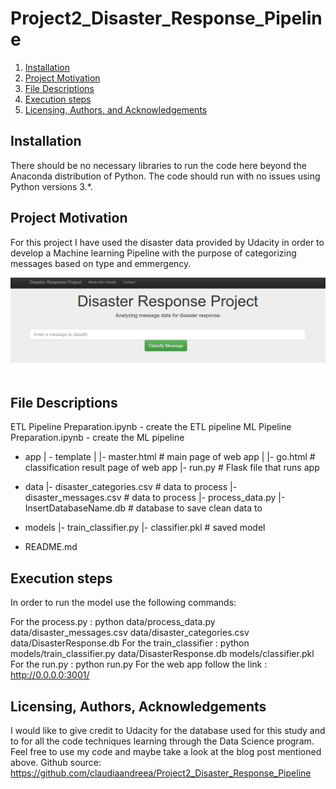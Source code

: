 # Project2_Disaster_Response_Pipeline

1. [Installation](#installation)
2. [Project Motivation](#motivation)
3. [File Descriptions](#files)
4. [Execution steps](#steps)
5. [Licensing, Authors, and Acknowledgements](#licensing)

## Installation <a name="installation"></a>
There should be no necessary libraries to run the code here beyond the Anaconda distribution of Python. The code should run with no issues using Python versions 3.*.

## Project Motivation<a name="motivation"></a>
For this project I have used the disaster data provided by Udacity in order to develop a Machine learning Pipeline with the purpose of categorizing messages based on type and emmergency. 

![Screenshot 1](https://github.com/claudiaandreea/Project2_Disaster_Response_Pipeline/blob/main/DisasterResponseProject.png)

## File Descriptions <a name="files"></a>
ETL Pipeline Preparation.ipynb - create the ETL pipeline
ML Pipeline Preparation.ipynb -  create the ML pipeline

- app
| - template
| |- master.html  # main page of web app
| |- go.html  # classification result page of web app
|- run.py  # Flask file that runs app

- data
|- disaster_categories.csv  # data to process 
|- disaster_messages.csv  # data to process
|- process_data.py
|- InsertDatabaseName.db   # database to save clean data to

- models
|- train_classifier.py
|- classifier.pkl  # saved model 

- README.md

## Execution steps <a name="steps"></a>
In order to run the model use the following commands:

For the process.py : python data/process_data.py data/disaster_messages.csv data/disaster_categories.csv data/DisasterResponse.db
For the train_classifier : python models/train_classifier.py data/DisasterResponse.db models/classifier.pkl
For the run.py : python run.py
For the web app follow the link : http://0.0.0.0:3001/


## Licensing, Authors, Acknowledgements<a name="licensing"></a>
I would like to give credit to Udacity for the database used for this study and to for all the code techniques learning through the Data Science program. 
Feel free to use my code and maybe take a look at the blog post mentioned above. 
Github source: https://github.com/claudiaandreea/Project2_Disaster_Response_Pipeline 
